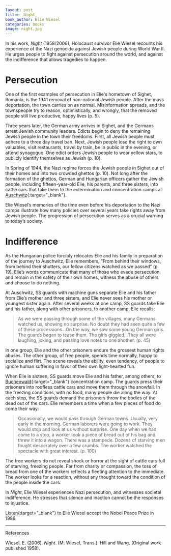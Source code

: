 ```yaml
---
layout: post
title: _Night_
book_author: Elie Wiesel
categories: books
image: night.jpg
---
```



In his work, _Night_ (1958/2006), Holocaust survivor Elie Wiesel recounts his experience of the Nazi genocide against Jewish people during World War II. He urges people to fight against persecution around the world, and against the indifference that allows tragedies to happen.


# Persecution

One of the first examples of persecution in Elie's hometown of Sighet, Romania, is the 1941 removal of non-national Jewish people. After the mass deportation, the town carries on as normal. Misinformation spreads, and the townspeople try to reason, optimistically, and wrongly, that the removed people still live productive, happy lives (p. 5).

Three years later, the German army arrives in Sighet, and the Germans arrest Jewish community leaders. Edicts begin to deny the remaining Jewish people in the town their freedoms. First, all Jewish people must adhere to a three day travel ban. Next, Jewish people lose the right to own valuables, visit restaurants, travel by train, be in public in the evening, or attend synagogue. One edict orders Jewish people to wear yellow stars, to publicly identify themselves as Jewish (p. 10).

In Spring of 1944, the Nazi regime forces the Jewish people in Sighet out of their homes and into two crowded ghettos (p. 10). Not long after the formation of the ghettos, German and Hungarian officers gather the Jewish people, including fifteen-year-old Elie, his parents, and three sisters, into cattle cars that take them to the extermination and concentration camps at [Auschwitz][1]{:target="_blank"}.

Elie Wiesel’s memories of the time even before his deportation to the Nazi camps illustrate how many policies over several years take rights away from Jewish people. The progression of persecution serves as a crucial warning to today’s society.

# Indifference

As the Hungarian police forcibly relocates Elie and his family in preparation of the journey to Auschwitz, Elie remembers, “From behind their windows, from behind their shutters, our fellow citizens watched as we passed” (p. 19). Elie’s words communicate that many of those who evade persecution, and remain in the safety of their own homes, witness the abuse of others and choose to do nothing.

At Auschwitz, SS guards with machine guns separate Elie and his father from Elie’s mother and three sisters, and Elie never sees his mother or youngest sister again. After several weeks at one camp, SS guards take Elie and his father, along with other prisoners, to another camp. Elie recalls:

> As we were passing through some of the villages, many Germans watched us, showing no surprise. No doubt they had seen quite a few of these processions...On the way, we saw some young German girls. The guards began to tease them. The girls giggled...They all were laughing, joking, and passing love notes to one another. (p. 45)

In one group, Elie and the other prisoners endure the grossest human rights abuses. The other group, of free people, spends time normally, happy to socialize and flirt. The scene reveals the ability, even tendency, of people to ignore human suffering in favor of their own light-hearted fun.

When Elie is sixteen, SS guards move Elie and his father, among others, to [Buchenwald][2]{:target="_blank"} concentration camp. The guards press their prisoners into roofless cattle cars and move them through the snowfall. In the freezing conditions, with no food, many people die along the way. At each stop, the SS guards demand the prisoners throw the bodies of the dead out of the cars. Elie remembers a time when a few pieces of food do come their way:

> Occasionally, we would pass through German towns. Usually, very early in the morning. German laborers were going to work. They would stop and look at us without surprise. One day when we had come to a stop, a worker took a piece of bread out of his bag and threw it into a wagon. There was a stampede. Dozens of starving men fought desperately over a few crumbs. The worker watched the spectacle with great interest. (p. 100)

The free workers do not reveal shock or horror at the sight of cattle cars full of starving, freezing people. Far from charity or compassion, the toss of bread from one of the workers reflects a fleeting attention to the immediate. The worker looks for a reaction, without any thought toward the condition of the people inside the cars.

In _Night_, Elie Wiesel experiences Nazi persecution, and witnesses societal indifference. He stresses that silence and inaction cannot be the responses to injustice.

[Listen][3]{:target="_blank"} to Elie Wiesel accept the Nobel Peace Prize in 1986.

---
References

Wiesel, E. (2006). _Night_. (M. Wiesel, Trans.). Hill and Wang. (Original work published 1958).

[1]: https://encyclopedia.ushmm.org/content/en/article/auschwitz
[2]: https://encyclopedia.ushmm.org/content/en/article/buchenwald
[3]: https://www.nobelprize.org/prizes/peace/1986/wiesel/acceptance-speech/

